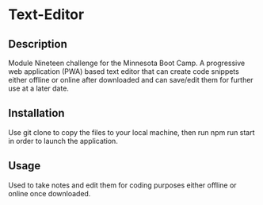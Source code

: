 # Text-Editor

## Description

Module Nineteen challenge for the Minnesota Boot Camp. A progressive web application (PWA) based text editor that can create code snippets either offline or online after downloaded and can save/edit them for further use at a later date.

## Installation

Use git clone to copy the files to your local machine, then run npm run start in order to launch the application.

## Usage

Used to take notes and edit them for coding purposes either offline or online once downloaded.
